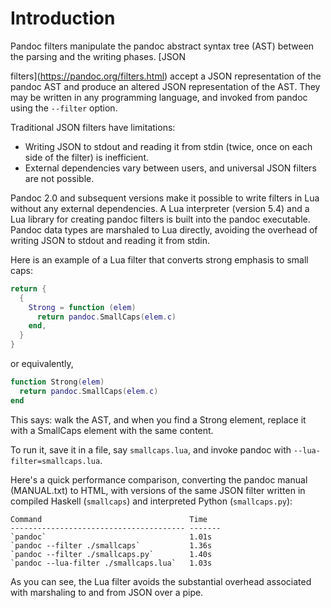 # Introduction

Pandoc filters manipulate the pandoc
abstract syntax tree (AST) between the parsing
and the writing phases. [JSON

filters](https://pandoc.org/filters.html) accept a JSON
representation of the pandoc AST and produce an altered JSON
representation of the AST. They may be written in any
programming language, and invoked from pandoc using the
`--filter` option.

Traditional JSON filters have limitations:
- Writing JSON to stdout and reading it from stdin (twice, once on
each side of the filter) is inefficient.
- External dependencies vary between users, and universal JSON filters are not possible.


Pandoc 2.0 and subsequent versions make it possible to write
filters in Lua without any external dependencies. A Lua
interpreter (version 5.4) and a Lua library for creating pandoc
filters is built into the pandoc executable. Pandoc data types
are marshaled to Lua directly, avoiding the overhead of writing
JSON to stdout and reading it from stdin.

Here is an example of a Lua filter that converts strong emphasis
to small caps:

``` lua
return {
  {
    Strong = function (elem)
      return pandoc.SmallCaps(elem.c)
    end,
  }
}
```

or equivalently,

``` lua
function Strong(elem)
  return pandoc.SmallCaps(elem.c)
end
```

This says: walk the AST, and when you find a Strong element,
replace it with a SmallCaps element with the same content.

To run it, save it in a file, say `smallcaps.lua`, and invoke
pandoc with `--lua-filter=smallcaps.lua`.

Here's a quick performance comparison, converting the pandoc
manual (MANUAL.txt) to HTML, with versions of the same JSON
filter written in compiled Haskell (`smallcaps`) and interpreted
Python (`smallcaps.py`):

    Command                                 Time
    --------------------------------------- -------
    `pandoc`                                1.01s
    `pandoc --filter ./smallcaps`           1.36s
    `pandoc --filter ./smallcaps.py`        1.40s
    `pandoc --lua-filter ./smallcaps.lua`   1.03s

As you can see, the Lua filter avoids the substantial overhead
associated with marshaling to and from JSON over a pipe.
